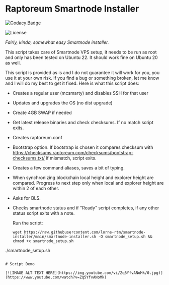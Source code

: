 # Raptoreum Smartnode Installer

[![Codacy Badge](https://app.codacy.com/project/badge/Grade/d42502024326445786fef8ac13f3ad4b)](https://app.codacy.com/gh/lorne-rtm/smartnode-installer/dashboard?utm_source=gh&utm_medium=referral&utm_content=&utm_campaign=Badge_grade)

![License](https://img.shields.io/github/license/lorne-rtm/smartnode-installer)

*Fairly, kinda, somewhat easy Smartnode installer.*

This script takes care of Smartnode VPS setup, it needs to be run as root and only has been tested on Ubuntu 22. It should work fine on Ubuntu 20 as well.

This script is provided as is and I do not guarantee it will work for you, you use it at your own risk. If you find a bug or something broken, let me know and I will do my best to get it fixed. Here is what this script does:

- Creates a regular user (mcsmarty) and disables SSH for that user
- Updates and upgrades the OS (no dist upgrade)
- Create 4GB SWAP if needed
- Get latest release binaries and check checksums. If no match script exits.
- Creates raptoreum.conf
- Bootstrap option. If bootstrap is chosen it compares checksum with <https://checksums.raptoreum.com/checksums/bootstrap-checksums.txt/> if mismatch, script exits.
- Creates a few command aliases, saves a bit of typing.
- When synchronizing blockchain local height and explorer height are compared. Progress to next step only when local and explorer height are within 2 of each other.
- Asks for BLS.
- Checks smartnode status and if "Ready" script completes, if any other status script exits with a note.

  Run the script:
  
  ```
  wget https://raw.githubusercontent.com/lorne-rtm/smartnode-installer/main/smartnode-installer.sh -O smartnode_setup.sh && chmod +x smartnode_setup.sh
./smartnode_setup.sh
```

# Script Demo

[![IMAGE ALT TEXT HERE](https://img.youtube.com/vi/Zq5YfvANoMk/0.jpg)](https://www.youtube.com/watch?v=Zq5YfvANoMk)
